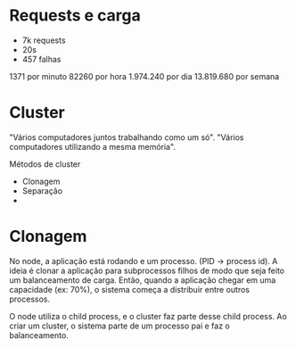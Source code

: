# Requests e carga

- 7k requests
- 20s
- 457 falhas

1371 por minuto
82260 por hora
1.974.240 por dia
13.819.680 por semana

# Cluster
"Vários computadores juntos trabalhando como um só".
"Vários computadores utilizando a mesma memória".

Métodos de cluster
- Clonagem
- Separação
- 

# Clonagem
No node, a aplicação está rodando e um processo. (PID -> process id). A ideia é clonar a aplicação para subprocessos filhos de modo que seja feito um balanceamento de carga. 
Então, quando a aplicação chegar em uma capacidade (ex: 70%), o sistema começa a distribuir entre outros processos.

O node utiliza o child process, e o cluster faz parte desse child process. Ao criar um cluster, o sistema parte de um processo pai e faz o balanceamento.


